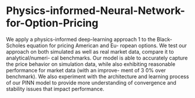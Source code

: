 # Physics-informed-Neural-Network-for-Option-Pricing
We apply a physics-informed deep-learning approach 1 to the Black-Scholes equation for pricing American and Eu- ropean options. We test our approach on both simulated as well as real market data, compare it to analytical/numeri- cal benchmarks. Our model is able to accurately capture the price behavior on simulation data, while also exhibiting reasonable performance for market data (with an improve- ment of 3 ̃0% over benchmark). We also experiment with the architecture and learning process of our PINN model to provide more understanding of convergence and stability issues that impact performance.
